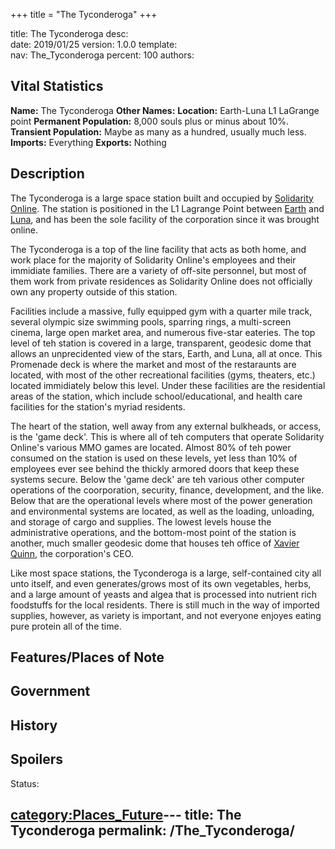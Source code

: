 +++
title = "The Tyconderoga"
+++

title:		The Tyconderoga
desc:		
date:		2019/01/25
version:	1.0.0
template:	
nav:		The_Tyconderoga
percent:	100
authors:	
## Vital Statistics

**Name:** The Tyconderoga
**Other Names:**
**Location:** Earth-Luna L1 LaGrange point
**Permanent Population:** 8,000 souls plus or minus about 10%.
**Transient Population:** Maybe as many as a hundred, usually much
less.
**Imports:** Everything
**Exports:** Nothing

## Description

The Tyconderoga is a large space station built and occupied by
[Solidarity Online](Solidarity_Online "wikilink"). The station is
positioned in the L1 Lagrange Point between [Earth](Earth "wikilink")
and [Luna](Luna "wikilink"), and has been the sole facility of the
corporation since it was brought online.

The Tyconderoga is a top of the line facility that acts as both home,
and work place for the majority of Solidarity Online's employees and
their immidiate families. There are a variety of off-site personnel, but
most of them work from private residences as Solidarity Online does not
officially own any property outside of this station.

Facilities include a massive, fully equipped gym with a quarter mile
track, several olympic size swimming pools, sparring rings, a
multi-screen cinema, large open market area, and numerous five-star
eateries. The top level of teh station is covered in a large,
transparent, geodesic dome that allows an unprecidented view of the
stars, Earth, and Luna, all at once. This Promenade deck is where the
market and most of the restaraunts are located, with most of the other
recreational facilities (gyms, theaters, etc.) located immidiately below
this level. Under these facilities are the residential areas of the
station, which include school/educational, and health care facilities
for the station's myriad residents.

The heart of the station, well away from any external bulkheads, or
access, is the 'game deck'. This is where all of teh computers that
operate Solidarity Online's various MMO games are located. Almost 80% of
teh power consumed on the station is used on these levels, yet less than
10% of employees ever see behind the thickly armored doors that keep
these systems secure. Below the 'game deck' are teh various other
computer operations of the coorporation, security, finance, development,
and the like. Below that are the operational levels where most of the
power generation and environmental systems are located, as well as the
loading, unloading, and storage of cargo and supplies. The lowest levels
house the administrative operations, and the bottom-most point of the
station is another, much smaller geodesic dome that houses teh office of
[Xavier Quinn](Xavier_Quinn "wikilink"), the corporation's CEO.

Like most space stations, the Tyconderoga is a large, self-contained
city all unto itself, and even generates/grows most of its own
vegetables, herbs, and a large amount of yeasts and algea that is
processed into nutrient rich foodstuffs for the local residents. There
is still much in the way of imported supplies, however, as variety is
important, and not everyone enjoyes eating pure protein all of the time.

## Features/Places of Note

## Government

## History

## Spoilers

<spoiler text="Spoilers">Status: </spoiler>

[category:Places_Future](category:Places_Future "wikilink")---
title: The Tyconderoga
permalink: /The_Tyconderoga/
---

